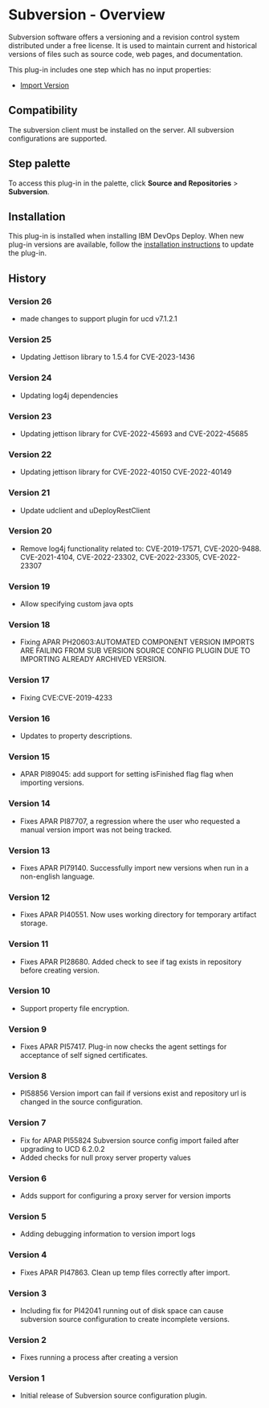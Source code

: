 
# Subversion - Overview

Subversion software offers a versioning and a revision control system distributed under a free license. It is used to maintain current and historical versions of files such as source code, web pages, and documentation.

This plug-in includes one step which has no input properties:

* [Import Version](#import_version)

## Compatibility

The subversion client must be installed on the server. All subversion configurations are supported.


## Step palette

To access this plug-in in the palette, click **Source and Repositories** > **Subversion**.

## Installation

This plug-in is installed when installing IBM DevOps Deploy. When new plug-in versions are available, follow the [installation instructions](https://community.ibm.com/community/user/wasdevops/blogs/laurel-dickson-bull1/2022/06/13/install-plugins "Installing plug-ins in DevOps Deploy") to update the plug-in.

## History

### Version 26

* made changes to support plugin for ucd v7.1.2.1

### Version 25

* Updating Jettison library to 1.5.4 for CVE-2023-1436

### Version 24

* Updating log4j dependencies

### Version 23

* Updating jettison library for CVE-2022-45693 and CVE-2022-45685

### Version 22

* Updating jettison library for CVE-2022-40150 CVE-2022-40149

### Version 21

* Update udclient and uDeployRestClient

### Version 20

* Remove log4j functionality related to: CVE-2019-17571, CVE-2020-9488. CVE-2021-4104, CVE-2022-23302, CVE-2022-23305, CVE-2022-23307

### Version 19

* Allow specifying custom java opts

### Version 18

* Fixing  APAR PH20603:AUTOMATED COMPONENT VERSION IMPORTS ARE FAILING FROM SUB VERSION SOURCE CONFIG PLUGIN DUE TO IMPORTING ALREADY ARCHIVED VERSION.

### Version 17

* Fixing CVE:CVE-2019-4233

### Version 16

* Updates to property descriptions.

### Version 15

* APAR PI89045: add support for setting isFinished flag flag when importing versions.

### Version 14

* Fixes APAR PI87707, a regression where the user who requested a manual version import was not being tracked.

### Version 13

* Fixes APAR PI79140. Successfully import new versions when run in a non-english language.

### Version 12

* Fixes APAR PI40551. Now uses working directory for temporary artifact storage.

### Version 11

* Fixes APAR PI28680. Added check to see if tag exists in repository before creating version.

### Version 10

* Support property file encryption.

### Version 9

* Fixes APAR PI57417. Plug-in now checks the agent settings for acceptance of self signed certificates.

### Version 8

* PI58856 Version import can fail if versions exist and repository url is changed in the source configuration.

### Version 7

* Fix for APAR PI55824 Subversion source config import failed after upgrading to UCD 6.2.0.2
* Added checks for null proxy server property values

### Version 6

* Adds support for configuring a proxy server for version imports

### Version 5

* Adding debugging information to version import logs

### Version 4

* Fixes APAR PI47863. Clean up temp files correctly after import.

### Version 3

* Including fix for PI42041 running out of disk space can cause subversion source configuration to create incomplete versions.

### Version 2

* Fixes running a process after creating a version

### Version 1

* Initial release of Subversion source configuration plugin.

